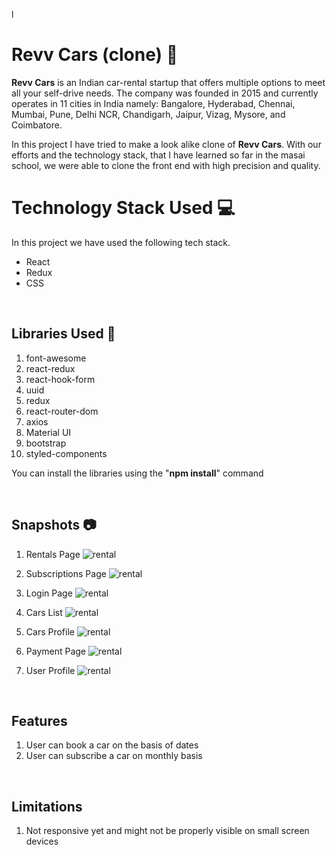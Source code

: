 l<link rel="stylesheet" href="https://cdn.jsdelivr.net/gh/devicons/devicon@master/devicon.min.css">

# Revv Cars (clone) 🚗

**Revv Cars** is an Indian car-rental startup that offers multiple options to meet all your self-drive needs. The company was founded in 2015 and currently operates in 11 cities in India namely: Bangalore, Hyderabad, Chennai, Mumbai, Pune, Delhi NCR, Chandigarh, Jaipur, Vizag, Mysore, and Coimbatore.

In this project I have tried to make a look alike clone of **Revv Cars**. With our efforts and the technology stack, that I have learned so far in the masai school, we were able to clone the front end with high precision and quality.

# Technology Stack Used 💻

In this project we have used the following tech stack.

- React <i class="devicon-react-plain colored"></i>
- Redux <i class="devicon-redux-plain colored"></i>
- CSS <i class="devicon-css3-plain colored"></i>


<br>

## Libraries Used 🌟

1. font-awesome
2. react-redux
3. react-hook-form
4. uuid
5. redux
6. react-router-dom
7. axios
8. Material UI
9. bootstrap
10. styled-components

You can install the libraries using the "**npm install**" command
<br>





<br>

## Snapshots 📷

1. Rentals Page
   ![rental](./Snapshots/Rentals.png)

2. Subscriptions Page
   ![rental](./Snapshots/Subscription.png)

3. Login Page
   ![rental](./Snapshots/Login.png)

4. Cars List
   ![rental](./Snapshots/Cars.png)

5. Cars Profile
   ![rental](./Snapshots/Carprofile.png)

6. Payment Page
   ![rental](./Snapshots/Payment.png)

7. User Profile
   ![rental](./Snapshots/Profile.png)

<br>

## Features

1. User can book a car on the basis of dates
2. User can subscribe a car on monthly basis

<br>

## Limitations

1. Not responsive yet and might not be properly visible on small screen devices

<br>

